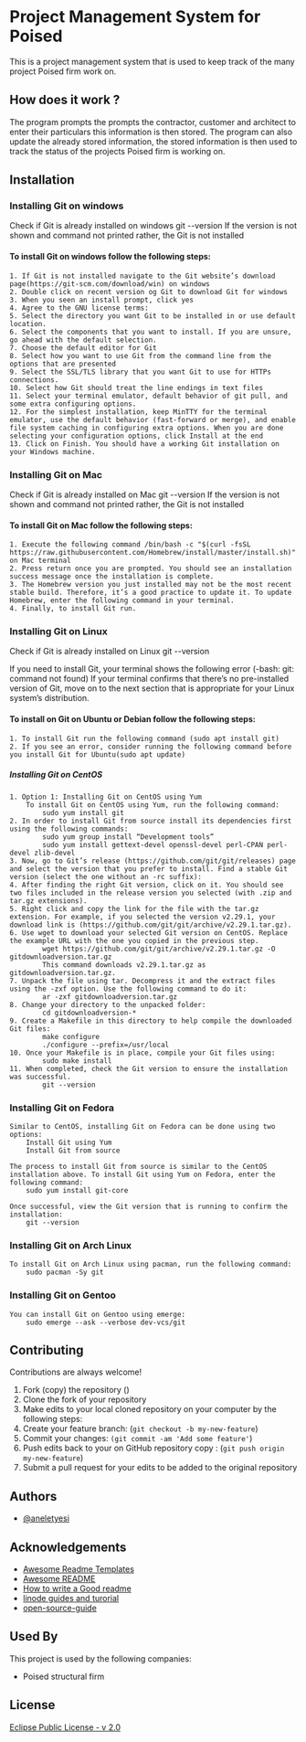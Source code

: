 # Project Management System for Poised
This is a project management system that is used to keep track of the many project Poised firm work on.

## How does it work ?
The program prompts the prompts the contractor, customer and architect to enter their particulars this information is then stored.
The program can also update the already stored information, the stored information is then used to track the status of the projects Poised firm is working on.



## Installation

### Installing Git on windows
Check if Git is already installed on windows
    git  --version
If the version is not shown and command not printed rather, the Git is not installed

#### To install Git on windows follow the following steps:
    1. If Git is not installed navigate to the Git website’s download page(https://git-scm.com/download/win) on windows
    2. Double click on recent version og Git to download Git for windows
    3. When you seen an install prompt, click yes
    4. Agree to the GNU license terms:
    5. Select the directory you want Git to be installed in or use default location.
    6. Select the components that you want to install. If you are unsure, go ahead with the default selection.
    7. Choose the default editor for Git
    8. Select how you want to use Git from the command line from the options that are presented
    9. Select the SSL/TLS library that you want Git to use for HTTPs connections.
    10. Select how Git should treat the line endings in text files
    11. Select your terminal emulator, default behavior of git pull, and some extra configuring options.
    12. For the simplest installation, keep MinTTY for the terminal emulator, use the default behavior (fast-forward or merge), and enable file system caching in configuring extra options. When you are done selecting your configuration options, click Install at the end
    13. Click on Finish. You should have a working Git installation on your Windows machine.


### Installing Git on Mac
Check if Git is already installed on Mac
    git  --version
If the version is not shown and command not printed rather, the Git is not installed

#### To install Git on Mac follow the following steps:
    1. Execute the following command /bin/bash -c "$(curl -fsSL https://raw.githubusercontent.com/Homebrew/install/master/install.sh)" on Mac terminal
    2. Press return once you are prompted. You should see an installation success message once the installation is complete.
    3. The Homebrew version you just installed may not be the most recent stable build. Therefore, it’s a good practice to update it. To update Homebrew, enter the following command in your terminal.
    4. Finally, to install Git run.

### Installing Git on Linux
Check if Git is already installed on Linux
    git  --version

If you need to install Git, your terminal shows the following error (-bash: git: command not found)
If your terminal confirms that there’s no pre-installed version of Git, move on to the next section that is appropriate for your Linux system’s distribution.

#### To install on Git on Ubuntu or Debian follow the following steps:
    1. To install Git run the following command (sudo apt install git)
    2. If you see an error, consider running the following command before you install Git for Ubuntu(sudo apt update)

##### Installing Git on CentOS
    1. Option 1: Installing Git on CentOS using Yum
        To install Git on CentOS using Yum, run the following command:
            sudo yum install git
    2. In order to install Git from source install its dependencies first using the following commands:
            sudo yum group install “Development tools”
            sudo yum install gettext-devel openssl-devel perl-CPAN perl-devel zlib-devel
    3. Now, go to Git’s release (https://github.com/git/git/releases) page and select the version that you prefer to install. Find a stable Git version (select the one without an -rc suffix):
    4. After finding the right Git version, click on it. You should see two files included in the release version you selected (with .zip and tar.gz extensions).
    5. Right click and copy the link for the file with the tar.gz extension. For example, if you selected the version v2.29.1, your download link is (https://github.com/git/git/archive/v2.29.1.tar.gz).
    6. Use wget to download your selected Git version on CentOS. Replace the example URL with the one you copied in the previous step.
            wget https://github.com/git/git/archive/v2.29.1.tar.gz -O gitdownloadversion.tar.gz
            This command downloads v2.29.1.tar.gz as gitdownloadversion.tar.gz.
    7. Unpack the file using tar. Decompress it and the extract files using the -zxf option. Use the following command to do it:
            ar -zxf gitdownloadversion.tar.gz
    8. Change your directory to the unpacked folder:
            cd gitdownloadversion-*
    9. Create a Makefile in this directory to help compile the downloaded Git files:
            make configure
            ./configure --prefix=/usr/local
    10. Once your Makefile is in place, compile your Git files using:
            sudo make install
    11. When completed, check the Git version to ensure the installation was successful.
            git --version

### Installing Git on Fedora
    Similar to CentOS, installing Git on Fedora can be done using two options:
        Install Git using Yum
        Install Git from source

    The process to install Git from source is similar to the CentOS installation above. To install Git using Yum on Fedora, enter the following command:
        sudo yum install git-core

    Once successful, view the Git version that is running to confirm the installation:
        git --version

### Installing Git on Arch Linux
    To install Git on Arch Linux using pacman, run the following command:
        sudo pacman -Sy git

### Installing Git on Gentoo
    You can install Git on Gentoo using emerge:
        sudo emerge --ask --verbose dev-vcs/git
 

## Contributing
Contributions are always welcome!
1. Fork (copy) the repository ()
2. Clone the fork of your repository
3. Make edits to your local cloned repository on your computer by the following steps:
4. Create your feature branch: (`git checkout -b my-new-feature`)
5. Commit your changes: `(git commit -am 'Add some feature'`)
6. Push edits back to your on GitHub repository copy : (`git push origin my-new-feature`)
7. Submit a pull request  for your edits to be added to the original repository


## Authors
- [@aneletyesi](https://www.github.com/shakes1520)


## Acknowledgements
 - [Awesome Readme Templates](https://awesomeopensource.com/project/elangosundar/awesome-README-templates)
 - [Awesome README](https://github.com/matiassingers/awesome-readme)
 - [How to write a Good readme](https://bulldogjob.com/news/449-how-to-write-a-good-readme-for-your-github-project)
 - [linode guides and turorial](https://www.linode.com/docs/guides/)
 - [open-source-guide](https://github.com/18F/open-source-guide/blob/18f-pages/pages/making-readmes-readable.md)
## Used By

This project is used by the following companies:
- Poised structural firm


## License
[Eclipse Public License - v 2.0](https://www.eclipse.org/legal/epl-2.0/)

